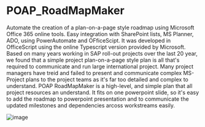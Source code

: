 # POAP_RoadMapMaker
Automate the creation of a plan-on-a-page style roadmap using Microsoft Office 365 online tools. Easy integration with SharePoint lists, MS Planner, ADO, using PowerAutomate and OFficeScipt. It was developed in OfficeScript using the online Typescript version provided by Microsoft.   
Based on many years working in SAP roll-out projects over the last 20 year, we found that a simple project plan-on-a-page style plan is all that's required to communicate and run large international project. Many project managers have treid and failed to present and communicate complex MS-Project plans to the project teams as it's far too detailed and complex to understand. POAP RoadMapMaker is a high-level, and simple plan that all project resources an understand. It fits on one powerpoint slide, so it's easy to add the roadmap to powerpoint presentation and to communicate the updated milestones and dependencies arcoss workstreams easily. 

![image](https://user-images.githubusercontent.com/30213320/178905108-c013aa19-7a1d-4c88-b909-1abb4e298ea6.png)
